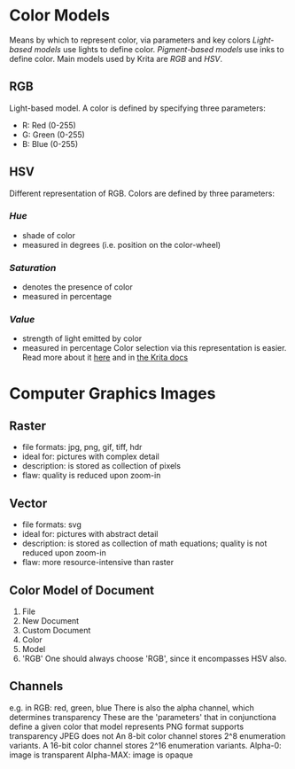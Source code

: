 
Color Models
============
Means by which to represent color, via parameters and key colors
*Light-based models* use lights to define color.
*Pigment-based models* use inks to define color.
Main models used by Krita are *RGB* and *HSV*.

RGB
---
Light-based model.
A color is defined by specifying three parameters:
- R: Red (0-255)
- G: Green (0-255)
- B: Blue (0-255)

HSV
---
Different representation of RGB.
Colors are defined by three parameters:
### *Hue*
- shade of color
- measured in degrees (i.e. position on the color-wheel)
### *Saturation*
- denotes the presence of color
- measured in percentage
### *Value*
- strength of light emitted by color
- measured in percentage
Color selection via this representation is easier.
Read more about it [here](https://en.wikipedia.org/wiki/HSL_and_HSV) and in [the Krita docs](https://en.wikipedia.org/wiki/HSL_and_HSV)

Computer Graphics Images
========================

Raster
------
- file formats: jpg, png, gif, tiff, hdr
- ideal for: pictures with complex detail
- description: is stored as collection of pixels
- flaw: quality is reduced upon zoom-in

Vector
------
- file formats: svg
- ideal for: pictures with abstract detail
- description: is stored as collection of math equations; quality is not reduced upon zoom-in
- flaw: more resource-intensive than raster

Color Model of Document
-----------------------
1. File
1. New Document
1. Custom Document
1. Color
1. Model
1. 'RGB'
One should always choose 'RGB', since it encompasses HSV also.

Channels
--------
e.g. in RGB: red, green, blue
There is also the alpha channel, which determines transparency
These are the 'parameters' that in conjunctiona define a given color that model represents
PNG format supports transparency
JPEG does not
An 8-bit color channel stores 2^8 enumeration variants.
A 16-bit color channel stores 2^16 enumeration variants.
Alpha-0: image is transparent
Alpha-MAX: image is opaque


